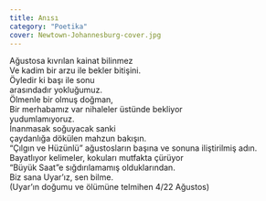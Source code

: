 ```yaml
---
title: Anısı
category: "Poetika"
cover: Newtown-Johannesburg-cover.jpg
---
```


Ağustosa kıvrılan kainat bilinmez<br/>
Ve kadim bir arzu ile bekler bitişini.<br/>
Öyledir ki başı ile sonu<br/>
arasındadır yokluğumuz.<br/>
Ölmenle bir olmuş doğman,<br/>
Bir merhabamız var nihaleler üstünde bekliyor<br/>
yudumlamıyoruz.<br/>
İnanmasak soğuyacak sanki<br/>
çaydanlığa dökülen mahzun bakışın.<br/>
“Çılgın ve Hüzünlü” ağustosların başına ve sonuna iliştirilmiş adın.<br/>
Bayatlıyor kelimeler, kokuları mutfakta çürüyor<br/>
“Büyük Saat”e sığdırılamamış olduklarından.<br/>
Biz sana Uyar’ız, sen bilme.<br/>
(Uyar’ın doğumu ve ölümüne telmihen 4/22 Ağustos)<br/>
